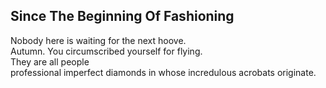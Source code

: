 Since The Beginning Of Fashioning
---------------------------------
Nobody here is waiting for the next hoove.  
Autumn. You circumscribed yourself for flying.  
They are all people  
professional imperfect diamonds in whose incredulous acrobats originate.  
